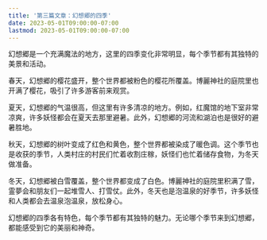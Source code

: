 ```yaml
---
title: '第三篇文章：幻想郷的四季'
date: 2023-05-01T09:00:00-07:00
lastmod: 2023-05-01T09:00:00-07:00
---
```


幻想郷是一个充满魔法的地方，这里的四季变化非常明显，每个季节都有其独特的美景和活动。

春天，幻想郷的樱花盛开，整个世界都被粉色的樱花所覆盖。博麗神社的庭院里也开满了樱花，吸引了许多游客前来观赏。

夏天，幻想郷的气温很高，但这里有许多清凉的地方。例如，红魔馆的地下室非常凉爽，许多妖怪都会在夏天去那里避暑。此外，幻想郷的河流和湖泊也是很好的避暑胜地。

秋天，幻想郷的树叶变成了红色和黄色，整个世界都被染成了暖色调。这个季节也是收获的季节，人类村庄的村民们忙着收割庄稼，妖怪们也忙着储存食物，为冬天做准备。

冬天，幻想郷被白雪覆盖，整个世界都变成了白色。博麗神社的庭院里积满了雪，霊夢会和朋友们一起堆雪人、打雪仗。此外，冬天也是泡温泉的好季节，许多妖怪和人类都会去温泉泡温泉，放松身心。

幻想郷的四季各有特色，每个季节都有其独特的魅力。无论哪个季节来到幻想郷，都能感受到它的美丽和神奇。